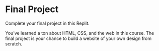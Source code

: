# Final Project

Complete your final project in this Replit.


You’ve learned a ton about HTML, CSS, and the web in this course. The final project is your chance to build a website of your own design from scratch.

